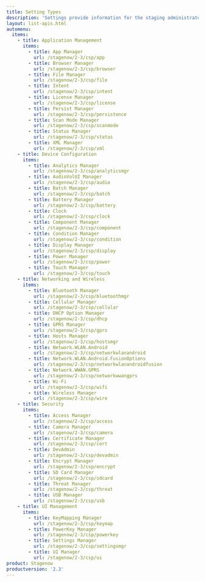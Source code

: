 ```yaml
---
title: Setting Types
description: 'Settings provide information for the staging administrator about how to configure and manage settings for use when creating profiles. Each Setting Type lists the parameters and functions available for configuring that particular group of settings.'
layout: list-apis.html
automenu:
  items:
    - title: Application Management
      items:
        - title: App Manager
          url: /stagenow/2-3/csp/app
        - title: Browser Manager
          url: /stagenow/2-3/csp/browser
        - title: File Manager
          url: /stagenow/2-3/csp/file
        - title: Intent
          url: /stagenow/2-3/csp/intent
        - title: License Manager
          url: /stagenow/2-3/csp/license
        - title: Persist Manager
          url: /stagenow/2-3/csp/persistence
        - title: Scan Mode Manager
          url: /stagenow/2-3/csp/scanmode
        - title: Status Manager
          url: /stagenow/2-3/csp/status
        - title: XML Manager
          url: /stagenow/2-3/csp/xml
    - title: Device Configuration
      items:
        - title: Analytics Manager
          url: /stagenow/2-3/csp/analyticsmgr
        - title: AudioVolUI Manager
          url: /stagenow/2-3/csp/audio
        - title: Batch Manager
          url: /stagenow/2-3/csp/batch
        - title: Battery Manager
          url: /stagenow/2-3/csp/battery
        - title: Clock
          url: /stagenow/2-3/csp/clock
        - title: Component Manager
          url: /stagenow/2-3/csp/component
        - title: Condition Manager
          url: /stagenow/2-3/csp/condition
        - title: Display Manager
          url: /stagenow/2-3/csp/display
        - title: Power Manager
          url: /stagenow/2-3/csp/power
        - title: Touch Manager
          url: /stagenow/2-3/csp/touch
    - title: Networking and Wireless
      items:
        - title: Bluetooth Manager
          url: /stagenow/2-3/csp/bluetoothmgr
        - title: Cellular Manager
          url: /stagenow/2-3/csp/cellular
        - title: DHCP Option Manager
          url: /stagenow/2-3/csp/dhcp
        - title: GPRS Manager
          url: /stagenow/2-3/csp/gprs
        - title: Hosts Manager
          url: /stagenow/2-3/csp/hostsmgr
        - title: Network.WLAN.Android
          url: /stagenow/2-3/csp/networkwlanandroid
        - title: Network.WLAN.Android.FusionOptions
          url: /stagenow/2-3/csp/networkwlanandroidfusion
        - title: Network.WWAN.GPRS
          url: /stagenow/2-3/csp/networkwwangprs
        - title: Wi-Fi
          url: /stagenow/2-3/csp/wifi
        - title: Wireless Manager
          url: /stagenow/2-3/csp/wire
    - title: Security
      items:
        - title: Access Manager
          url: /stagenow/2-3/csp/access
        - title: Camera Manager
          url: /stagenow/2-3/csp/camera
        - title: Certificate Manager
          url: /stagenow/2-3/csp/cert
        - title: DevAdmin
          url: /stagenow/2-3/csp/devadmin
        - title: Encrypt Manager
          url: /stagenow/2-3/csp/encrypt
        - title: SD Card Manager
          url: /stagenow/2-3/csp/sdcard
        - title: Threat Manager
          url: /stagenow/2-3/csp/threat
        - title: USB Manager
          url: /stagenow/2-3/csp/usb
    - title: UI Management
      items:
        - title: KeyMapping Manager
          url: /stagenow/2-3/csp/keymap
        - title: PowerKey Manager
          url: /stagenow/2-3/csp/powerkey
        - title: Settings Manager
          url: /stagenow/2-3/csp/settingsmgr
        - title: UI Manager
          url: /stagenow/2-3/csp/ui
product: Stagenow
productversion: '2.3'
---
```

